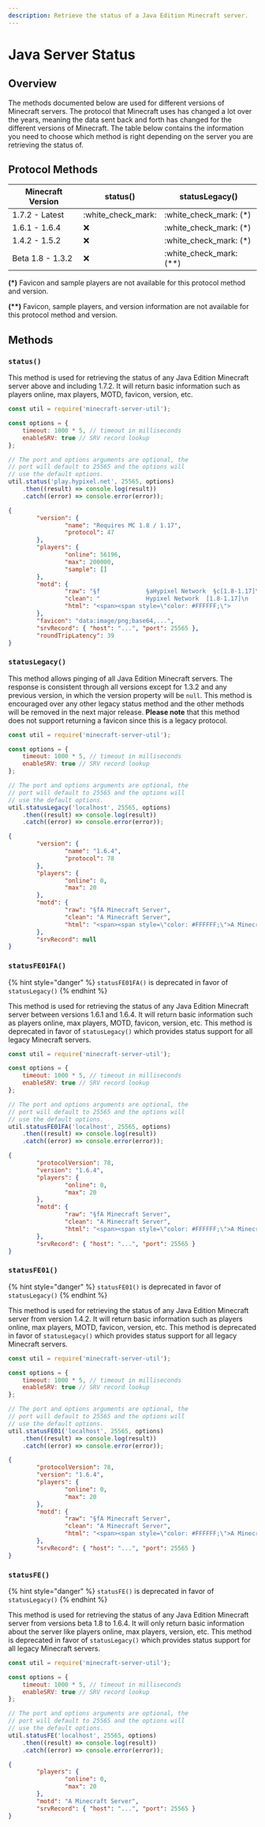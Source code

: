 ```yaml
---
description: Retrieve the status of a Java Edition Minecraft server.
---
```


# Java Server Status

## Overview

The methods documented below are used for different versions of Minecraft servers. The protocol that Minecraft uses has changed a lot over the years, meaning the data sent back and forth has changed for the different versions of Minecraft. The table below contains the information you need to choose which method is right depending on the server you are retrieving the status of.

## Protocol Methods

| Minecraft Version | status()             | statusLegacy()              |
| ----------------- | -------------------- | --------------------------- |
| 1.7.2 - Latest    | :white\_check\_mark: | :white\_check\_mark: (\*)   |
| 1.6.1 - 1.6.4     | :x:                  | :white\_check\_mark: (\*)   |
| 1.4.2 - 1.5.2     | :x:                  | :white\_check\_mark: (\*)   |
| Beta 1.8 - 1.3.2  | :x:                  | :white\_check\_mark: (\*\*) |

**(\*)** Favicon and sample players are not available for this protocol method and version.

**(\*\*)** Favicon, sample players, and version information are not available for this protocol method and version.

## Methods

### `status()`

This method is used for retrieving the status of any Java Edition Minecraft server above and including 1.7.2. It will return basic information such as players online, max players, MOTD, favicon, version, etc.

```javascript
const util = require('minecraft-server-util');

const options = {
    timeout: 1000 * 5, // timeout in milliseconds
    enableSRV: true // SRV record lookup
};

// The port and options arguments are optional, the
// port will default to 25565 and the options will
// use the default options.
util.status('play.hypixel.net', 25565, options)
    .then((result) => console.log(result))
    .catch((error) => console.error(error));
```

```json
{
        "version": {
                "name": "Requires MC 1.8 / 1.17",
                "protocol": 47
        },
        "players": {
                "online": 56196,
                "max": 200000,
                "sample": []
        },
        "motd": {
                "raw": "§f             §aHypixel Network  §c[1.8-1.17]\n                 §c§lBLACK FRIDAY SALE",
                "clean": "             Hypixel Network  [1.8-1.17]\n                 BLACK FRIDAY SALE",
                "html": "<span><span style=\"color: #FFFFFF;\">             </span><span style=\"color: #55FF55;\">Hypixel Network  </span><span style=\"color: #FF5555;\">[1.8-1.17]\n                 </span><span style=\"color: #FF5555; font-weight: bold;\">BLACK FRIDAY SALE</span></span>"
        },
        "favicon": "data:image/png;base64,...",
        "srvRecord": { "host": "...", "port": 25565 },
        "roundTripLatency": 39
}
```

### `statusLegacy()`

This method allows pinging of all Java Edition Minecraft servers. The response is consistent through all versions except for 1.3.2 and any previous version, in which the version property will be `null`. This method is encouraged over any other legacy status method and the other methods will be removed in the next major release. **Please note** that this method does not support returning a favicon since this is a legacy protocol.

```javascript
const util = require('minecraft-server-util');

const options = {
    timeout: 1000 * 5, // timeout in milliseconds
    enableSRV: true // SRV record lookup
};

// The port and options arguments are optional, the
// port will default to 25565 and the options will
// use the default options.
util.statusLegacy('localhost', 25565, options)
    .then((result) => console.log(result))
    .catch((error) => console.error(error));
```

```json
{
        "version": {
                "name": "1.6.4",
                "protocol": 78
        },
        "players": {
                "online": 0,
                "max": 20
        },
        "motd": {
                "raw": "§fA Minecraft Server",
                "clean": "A Minecraft Server",
                "html": "<span><span style=\"color: #FFFFFF;\">A Minecraft Server</span></span>"
        },
        "srvRecord": null
}
```

### `statusFE01FA()`

{% hint style="danger" %}
`statusFE01FA()` is deprecated in favor of `statusLegacy()`
{% endhint %}

This method is used for retrieving the status of any Java Edition Minecraft server between versions 1.6.1 and 1.6.4. It will return basic information such as players online, max players, MOTD, favicon, version, etc. This method is deprecated in favor of `statusLegacy()` which provides status support for all legacy Minecraft servers.

```javascript
const util = require('minecraft-server-util');

const options = {
    timeout: 1000 * 5, // timeout in milliseconds
    enableSRV: true // SRV record lookup
};

// The port and options arguments are optional, the
// port will default to 25565 and the options will
// use the default options.
util.statusFE01FA('localhost', 25565, options)
    .then((result) => console.log(result))
    .catch((error) => console.error(error));
```

```json
{
        "protocolVersion": 78,
        "version": "1.6.4",
        "players": {
                "online": 0,
                "max": 20
        },
        "motd": {
                "raw": "§fA Minecraft Server",
                "clean": "A Minecraft Server",
                "html": "<span><span style=\"color: #FFFFFF;\">A Minecraft Server</span></span>"
        },
        "srvRecord": { "host": "...", "port": 25565 }
}
```

### `statusFE01()`

{% hint style="danger" %}
`statusFE01()` is deprecated in favor of `statusLegacy()`
{% endhint %}

This method is used for retrieving the status of any Java Edition Minecraft server from version 1.4.2. It will return basic information such as players online, max players, MOTD, favicon, version, etc. This method is deprecated in favor of `statusLegacy()` which provides status support for all legacy Minecraft servers.

```javascript
const util = require('minecraft-server-util');

const options = {
    timeout: 1000 * 5, // timeout in milliseconds
    enableSRV: true // SRV record lookup
};

// The port and options arguments are optional, the
// port will default to 25565 and the options will
// use the default options.
util.statusFE01('localhost', 25565, options)
    .then((result) => console.log(result))
    .catch((error) => console.error(error));
```

```json
{
        "protocolVersion": 78,
        "version": "1.6.4",
        "players": {
                "online": 0,
                "max": 20
        },
        "motd": {
                "raw": "§fA Minecraft Server",
                "clean": "A Minecraft Server",
                "html": "<span><span style=\"color: #FFFFFF;\">A Minecraft Server</span></span>"
        },
        "srvRecord": { "host": "...", "port": 25565 }
}
```

### `statusFE()`

{% hint style="danger" %}
`statusFE()` is deprecated in favor of `statusLegacy()`
{% endhint %}

This method is used for retrieving the status of any Java Edition Minecraft server from versions beta 1.8 to 1.6.4. It will only return basic information about the server like players online, max players, version, etc. This method is deprecated in favor of `statusLegacy()` which provides status support for all legacy Minecraft servers.

```javascript
const util = require('minecraft-server-util');

const options = {
    timeout: 1000 * 5, // timeout in milliseconds
    enableSRV: true // SRV record lookup
};

// The port and options arguments are optional, the
// port will default to 25565 and the options will
// use the default options.
util.statusFE('localhost', 25565, options)
    .then((result) => console.log(result))
    .catch((error) => console.error(error));
```

```json
{
        "players": {
                "online": 0,
                "max": 20
        },
        "motd": "A Minecraft Server",
        "srvRecord": { "host": "...", "port": 25565 }
}
```
